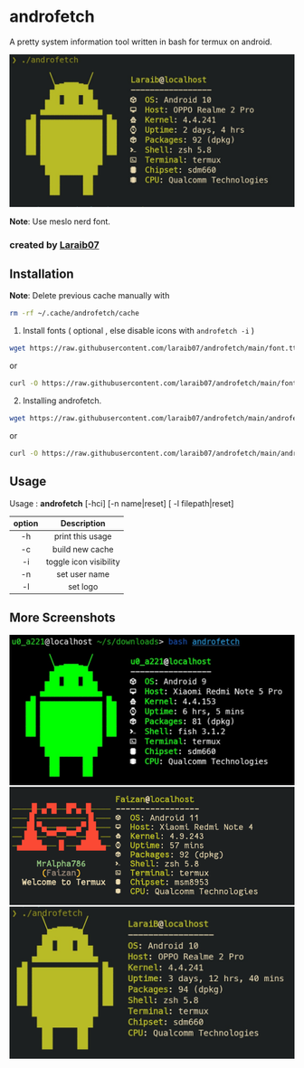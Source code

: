 # androfetch
 A pretty system information tool written in bash for termux on android.

![preview1](screenshots/s1.png)

**Note**: Use meslo nerd font.


### created by [Laraib07](https://github.com/laraib07)


## Installation

**Note**: Delete previous cache manually with 
```bash
rm -rf ~/.cache/androfetch/cache
```

1. Install fonts ( optional , else disable icons with `androfetch -i` )
```bash
wget https://raw.githubusercontent.com/laraib07/androfetch/main/font.ttf && mv font.ttf ~/.termux/
```

or

```bash
curl -O https://raw.githubusercontent.com/laraib07/androfetch/main/font.ttf && mv font.ttf ~/.termux/
```

2. Installing androfetch.
```bash
wget https://raw.githubusercontent.com/laraib07/androfetch/main/androfetch && chmod u+x androfetch && mv androfetch $PREFIX/bin/
```

or

```bash
curl -O https://raw.githubusercontent.com/laraib07/androfetch/main/androfetch && chmod u+x androfetch && mv androfetch $PREFIX/bin/
``` 

## Usage

Usage : **androfetch**  [-hci] [-n name|reset] [ -l filepath|reset]

option |   Description
:-----:|:---------------------------:
  -h   |     print this usage
  -c   |     build new cache
  -i   |     toggle icon visibility
  -n   |     set user name
  -l   |     set logo

## More Screenshots

![preview2](screenshots/s2.png)
![preview3](screenshots/s3.png)
![preview4](screenshots/s4.png)
